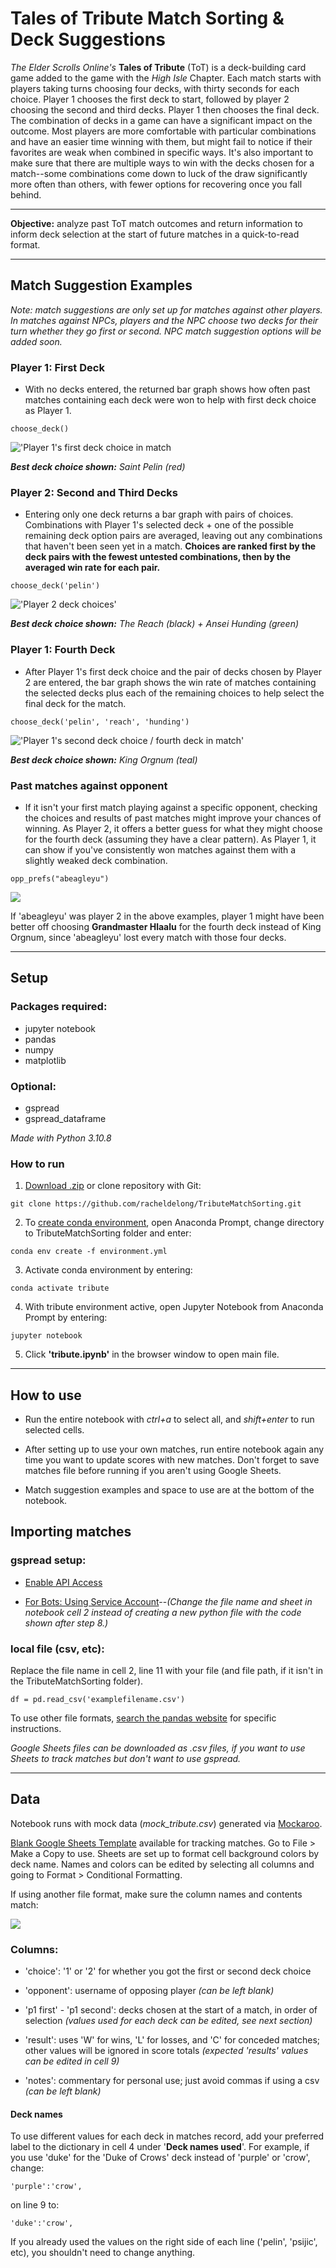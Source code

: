 # Tales of Tribute Match Sorting & Deck Suggestions

*The Elder Scrolls Online's* __Tales of Tribute__ (ToT) is a deck-building card game added to the game with the *High Isle* Chapter. Each match starts with players taking turns choosing four decks, with thirty seconds for each choice. Player 1 chooses the first deck to start, followed by player 2 choosing the second and third decks. Player 1 then chooses the final deck. The combination of decks in a game can have a significant impact on the outcome. Most players are more comfortable with particular combinations and have an easier time winning with them, but might fail to notice if their favorites are weak when combined in specific ways. It's also important to make sure that there are multiple ways to win with the decks chosen for a match--some combinations come down to luck of the draw significantly more often than others, with fewer options for recovering once you fall behind.

---

__Objective:__ analyze past ToT match outcomes and return information to inform deck selection at the start of future matches in a quick-to-read format.

---

## __Match Suggestion Examples__

*Note: match suggestions are only set up for matches against other players. In matches against NPCs, players and the NPC choose two decks for their turn whether they go first or second. NPC match suggestion options will be added soon.*

### __Player 1: First Deck__

- With no decks entered, the returned bar graph shows how often past matches containing each deck were won to help with first deck choice as Player 1.

```
choose_deck()
```

!['Player 1's first deck choice in match](images/p1_first.png)

*__Best deck choice shown:__ Saint Pelin (red)*

### __Player 2: Second and Third Decks__

- Entering only one deck returns a bar graph with pairs of choices. Combinations with Player 1's selected deck + one of the possible remaining deck option pairs are averaged, leaving out any combinations that haven't been seen yet in a match. __Choices are ranked first by the deck pairs with the fewest untested combinations, then by the averaged win rate for each pair.__

```
choose_deck('pelin')
```

!['Player 2 deck choices'](images/p2.png)

*__Best deck choice shown:__ The Reach (black) + Ansei Hunding (green)*


### __Player 1: Fourth Deck__

- After Player 1's first deck choice and the pair of decks chosen by Player 2 are entered, the bar graph shows the win rate of matches containing the selected decks plus each of the remaining choices to help select the final deck for the match.

```
choose_deck('pelin', 'reach', 'hunding')
```

!['Player 1's second deck choice / fourth deck in match'](images/p1_fourth.png)

*__Best deck choice shown:__ King Orgnum (teal)*


### __Past matches against opponent__

- If it isn't your first match playing against a specific opponent, checking the choices and results of past matches might improve your chances of winning. As Player 2, it offers a better guess for what they might choose for the fourth deck (assuming they have a clear pattern). As Player 1, it can show if you've consistently won matches against them with a slightly weaked deck combination.

```
opp_prefs("abeagleyu")
```

![](images/opp.PNG)

If 'abeagleyu' was player 2 in the above examples, player 1 might have been better off choosing __Grandmaster Hlaalu__ for the fourth deck instead of King Orgnum, since 'abeagleyu' lost every match with those four decks.

---

## __Setup__

### __Packages required__:

- jupyter notebook
- pandas
- numpy
- matplotlib

### __Optional__:
- gspread
- gspread_dataframe

*Made with Python 3.10.8*

### __How to run__

1. [Download .zip](https://github.com/racheldelong/TributeMatchSorting/archive/refs/heads/main.zip) or clone repository with Git:

```
git clone https://github.com/racheldelong/TributeMatchSorting.git
```

2. To [create conda environment](https://conda.io/projects/conda/en/latest/user-guide/tasks/manage-environments.html#creating-an-environment-from-an-environment-yml-file), open Anaconda Prompt, change directory to TributeMatchSorting folder and enter:

```
conda env create -f environment.yml
```

3. Activate conda environment by entering:

```
conda activate tribute
```

4. With tribute environment active, open Jupyter Notebook from Anaconda Prompt by entering:

```
jupyter notebook
```

5. Click __'tribute.ipynb'__ in the browser window to open main file.

---

## __How to use__

- Run the entire notebook with *ctrl+a* to select all, and *shift+enter* to run selected cells. 

- After setting up to use your own matches, run entire notebook again any time you want to update scores with new matches. Don't forget to save matches file before running if you aren't using Google Sheets.

- Match suggestion examples and space to use are at the bottom of the notebook.

## __Importing matches__

### __gspread setup:__

- [Enable API Access](https://docs.gspread.org/en/v5.7.0/oauth2.html#oauth-client-id)

- [For Bots: Using Service Account](https://docs.gspread.org/en/v5.7.0/oauth2.html#for-bots-using-service-account)--*(Change the file name and sheet in notebook cell 2 instead of creating a new python file with the code shown after step 8.)*

### __local file (csv, etc):__

 Replace the file name in cell 2, line 11 with your file (and file path, if it isn't in the TributeMatchSorting folder).

```
df = pd.read_csv('examplefilename.csv')
```

 To use other file formats, [search the pandas website](https://pandas.pydata.org/docs/search.html) for specific instructions.

 *Google Sheets files can be downloaded as .csv files, if you want to use Sheets to track matches but don't want to use gspread.*

---

## __Data__

Notebook runs with mock data (*mock_tribute.csv*) generated via [Mockaroo](https://mockaroo.com/).

[Blank Google Sheets Template](https://docs.google.com/spreadsheets/d/1YQ2j1tEnVOCa40rRS8KYiVN84ltjJW523-lenTeBh_M/edit?usp=sharing) available for tracking matches. Go to File > Make a Copy to use. Sheets are set up to format cell background colors by deck name. Names and colors can be edited by selecting all columns and going to Format > Conditional Formatting.

If using another file format, make sure the column names and contents match:

![](images/columns.PNG)

### __Columns:__

- 'choice': '1' or '2' for whether you got the first or second deck choice

- 'opponent': username of opposing player *(can be left blank)*

- 'p1 first' - 'p1 second': decks chosen at the start of a match, in order of selection *(values used for each deck can be edited, see next section)*

- 'result': uses 'W' for wins, 'L' for losses, and 'C' for conceded matches; other values will be ignored in score totals *(expected 'results' values can be edited in cell 9)*

- 'notes': commentary for personal use; just avoid commas if using a csv *(can be left blank)*

#### __Deck names__

To use different values for each deck in matches record, add your preferred label to the dictionary in cell 4 under '__Deck names used__'. For example, if you use 'duke' for the 'Duke of Crows' deck instead of 'purple' or 'crow', change:
```
'purple':'crow',
```
on line 9 to:

```
'duke':'crow',
```

If you already used the values on the right side of each line ('pelin', 'psijic', etc), you shouldn't need to change anything.